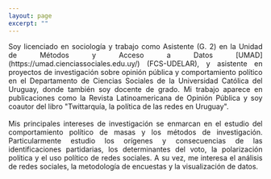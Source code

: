 ```yaml
---
layout: page
excerpt: ""
---
```


<div style="text-align: justify">
Soy licenciado en sociología y trabajo como Asistente (G. 2) en la Unidad de Métodos y Acceso a Datos [UMAD](https://umad.cienciassociales.edu.uy/) (FCS-UDELAR), y asistente en proyectos de investigación sobre opinión pública y comportamiento político en el Departamento de Ciencias Sociales de la Universidad Católica del Uruguay, donde también soy docente de grado. Mi trabajo aparece en publicaciones como la Revista Latinoamericana de Opinión Pública y soy coautor del libro "Twittarquía, la política de las redes en Uruguay".  </div>

<div style="text-align: justify">
	<br> Mis principales intereses de investigación se enmarcan en el estudio del comportamiento político de masas y los métodos de investigación. Particularmente estudio los orígenes y consecuencias de las identificaciones partidarias, los determinantes del voto, la polarización política y el uso político de redes sociales. A su vez, me interesa el análisis de redes sociales, la metodología de encuestas y la visualización de datos. </div>

